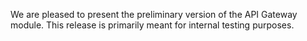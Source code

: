 We are pleased to present the preliminary version of the API Gateway module. This release is primarily meant for internal testing purposes.